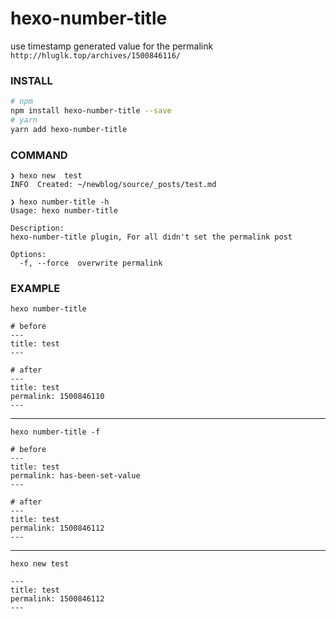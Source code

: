 # hexo-number-title
use timestamp generated value for the permalink `http://hluglk.top/archives/1500846116/`

### INSTALL
```bash
# npm
npm install hexo-number-title --save
# yarn 
yarn add hexo-number-title
```

### COMMAND
```base
❯ hexo new  test    
INFO  Created: ~/newblog/source/_posts/test.md

❯ hexo number-title -h
Usage: hexo number-title 

Description:
hexo-number-title plugin, For all didn't set the permalink post

Options:
  -f, --force  overwrite permalink
```

### EXAMPLE

`hexo number-title`
```
# before
---
title: test
---

# after
---
title: test
permalink: 1500846110
---
```

-----------------------

`hexo number-title -f`
```
# before
---
title: test
permalink: has-been-set-value
---

# after
---
title: test
permalink: 1500846112
---
```
---------------
`hexo new test`
```
---
title: test
permalink: 1500846112
---
```
